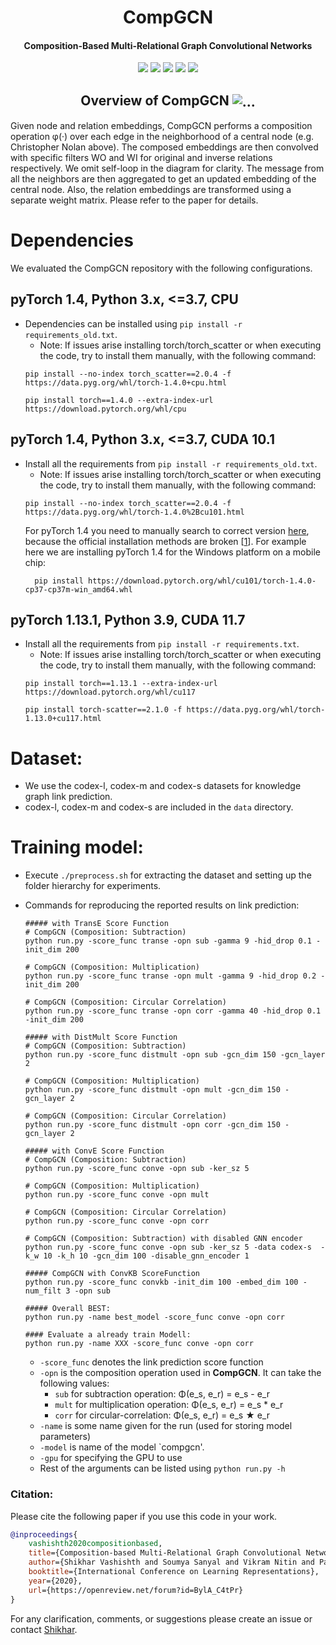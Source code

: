 <h1 align="center">
  CompGCN
</h1>

<h4 align="center">Composition-Based Multi-Relational Graph Convolutional Networks</h4>

<p align="center">
  <a href="https://iclr.cc/"><img src="http://img.shields.io/badge/ICLR-2020-4b44ce.svg"></a>
  <a href="https://arxiv.org/abs/1911.03082"><img src="http://img.shields.io/badge/Paper-PDF-red.svg"></a>
  <a href="https://iclr.cc/virtual/poster_BylA_C4tPr.html"><img src="http://img.shields.io/badge/Video-ICLR-green.svg"></a>
  <a href="https://medium.com/@mgalkin/knowledge-graphs-iclr-2020-f555c8ef10e3"><img src="http://img.shields.io/badge/Blog-Medium-B31B1B.svg"></a>
  <a href="https://github.com/malllabiisc/CompGCN/blob/master/LICENSE">
    <img src="https://img.shields.io/badge/License-Apache%202.0-blue.svg">
  </a>
</p>


<h2 align="center">
  Overview of CompGCN
  <img align="center"  src="./overview.png" alt="...">
</h2>
Given node and relation embeddings, CompGCN performs a composition operation φ(·) over each edge in the neighborhood of a central node (e.g. Christopher Nolan above). The composed embeddings are then convolved with specific filters WO and WI for original and inverse relations respectively. We omit self-loop in the diagram for clarity. The message from all the neighbors are then aggregated to get an updated embedding of the central node. Also, the relation embeddings are transformed using a separate weight matrix. Please refer to the paper for details.

# Dependencies

We evaluated the CompGCN repository with the following configurations.

## pyTorch 1.4, Python 3.x, <=3.7, CPU
- Dependencies can be installed using `pip install -r requirements_old.txt`.
  - Note: If issues arise installing torch/torch_scatter or when executing the code, try to install them manually, with the following command:
  ```commandline
  pip install --no-index torch_scatter==2.0.4 -f https://data.pyg.org/whl/torch-1.4.0+cpu.html
  ```
  ```commandline
  pip install torch==1.4.0 --extra-index-url https://download.pytorch.org/whl/cpu
  ```
## pyTorch 1.4, Python 3.x, <=3.7, CUDA 10.1
- Install all the requirements from `pip install -r requirements_old.txt`.
  - Note: If issues arise installing torch/torch_scatter or when executing the code, try to install them manually, with the following command:
  ```commandline
  pip install --no-index torch_scatter==2.0.4 -f https://data.pyg.org/whl/torch-1.4.0%2Bcu101.html
  ``` 
  For pyTorch 1.4 you need to manually search to correct version [here](https://download.pytorch.org/whl/cu101/torch/), because the official installation methods are broken [[1](https://github.com/pytorch/pytorch/issues/37113)]. For example here we are installing pyTorch 1.4 for the Windows platform on a mobile chip:
  ```commandline
    pip install https://download.pytorch.org/whl/cu101/torch-1.4.0-cp37-cp37m-win_amd64.whl
    ```
## pyTorch 1.13.1, Python 3.9, CUDA 11.7
- Install all the requirements from `pip install -r requirements.txt`.
  - Note: If issues arise installing torch/torch_scatter or when executing the code, try to install them manually, with the following command:
  ```commandline
  pip install torch==1.13.1 --extra-index-url https://download.pytorch.org/whl/cu117
  ```
  ```commandline
  pip install torch-scatter==2.1.0 -f https://data.pyg.org/whl/torch-1.13.0+cu117.html
  ```

# Dataset:

- We use the codex-l, codex-m and codex-s datasets for knowledge graph link prediction. 
- codex-l, codex-m and codex-s are included in the `data` directory. 

# Training model:
- Execute `./preprocess.sh` for extracting the dataset and setting up the folder hierarchy for experiments.

- Commands for reproducing the reported results on link prediction:

  ```shell
  ##### with TransE Score Function
  # CompGCN (Composition: Subtraction)
  python run.py -score_func transe -opn sub -gamma 9 -hid_drop 0.1 -init_dim 200
  
  # CompGCN (Composition: Multiplication)
  python run.py -score_func transe -opn mult -gamma 9 -hid_drop 0.2 -init_dim 200
  
  # CompGCN (Composition: Circular Correlation)
  python run.py -score_func transe -opn corr -gamma 40 -hid_drop 0.1 -init_dim 200
  
  ##### with DistMult Score Function
  # CompGCN (Composition: Subtraction)
  python run.py -score_func distmult -opn sub -gcn_dim 150 -gcn_layer 2 
  
  # CompGCN (Composition: Multiplication)
  python run.py -score_func distmult -opn mult -gcn_dim 150 -gcn_layer 2 
  
  # CompGCN (Composition: Circular Correlation)
  python run.py -score_func distmult -opn corr -gcn_dim 150 -gcn_layer 2 
  
  ##### with ConvE Score Function
  # CompGCN (Composition: Subtraction)
  python run.py -score_func conve -opn sub -ker_sz 5
  
  # CompGCN (Composition: Multiplication)
  python run.py -score_func conve -opn mult
  
  # CompGCN (Composition: Circular Correlation)
  python run.py -score_func conve -opn corr
  
  # CompGCN (Composition: Subtraction) with disabled GNN encoder
  python run.py -score_func conve -opn sub -ker_sz 5 -data codex-s  -k_w 10 -k_h 10 -gcn_dim 100 -disable_gnn_encoder 1

  ##### CompGCN with ConvKB ScoreFunction
  python run.py -score_func convkb -init_dim 100 -embed_dim 100 -num_filt 3 -opn sub
  
  ##### Overall BEST:
  python run.py -name best_model -score_func conve -opn corr 
  
  #### Evaluate a already train Modell:
  python run.py -name XXX -score_func conve -opn corr
  ```

  - `-score_func` denotes the link prediction score function 
  - `-opn` is the composition operation used in **CompGCN**. It can take the following values:
    - `sub` for subtraction operation:  Φ(e_s, e_r) = e_s - e_r
    - `mult` for multiplication operation:  Φ(e_s, e_r) = e_s * e_r
    - `corr` for circular-correlation: Φ(e_s, e_r) = e_s ★ e_r
  - `-name` is some name given for the run (used for storing model parameters)
  - `-model` is name of the model `compgcn'.
  - `-gpu` for specifying the GPU to use
  - Rest of the arguments can be listed using `python run.py -h`
### Citation:
Please cite the following paper if you use this code in your work.
```bibtex
@inproceedings{
    vashishth2020compositionbased,
    title={Composition-based Multi-Relational Graph Convolutional Networks},
    author={Shikhar Vashishth and Soumya Sanyal and Vikram Nitin and Partha Talukdar},
    booktitle={International Conference on Learning Representations},
    year={2020},
    url={https://openreview.net/forum?id=BylA_C4tPr}
}
```
For any clarification, comments, or suggestions please create an issue or contact [Shikhar](http://shikhar-vashishth.github.io).
